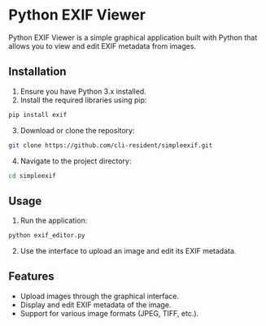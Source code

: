 # Python EXIF Viewer

Python EXIF Viewer is a simple graphical application built with Python that allows you to view and edit EXIF metadata from images.

## Installation

1. Ensure you have Python 3.x installed.
2. Install the required libraries using pip:

```bash
pip install exif
```

3. Download or clone the repository:

```bash
git clone https://github.com/cli-resident/simpleexif.git
```

4. Navigate to the project directory:

```bash
cd simpleexif
```

## Usage

1. Run the application:

```bash
python exif_editor.py
```

2. Use the interface to upload an image and edit its EXIF metadata.

## Features

- Upload images through the graphical interface.
- Display and edit EXIF metadata of the image.
- Support for various image formats (JPEG, TIFF, etc.).
